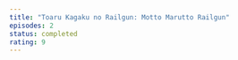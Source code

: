 ```yaml
---
title: "Toaru Kagaku no Railgun: Motto Marutto Railgun"
episodes: 2
status: completed
rating: 9
---
```

